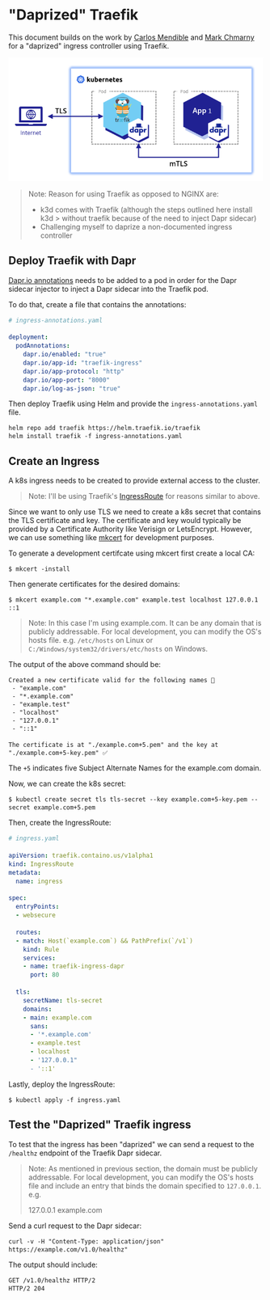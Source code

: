 # "Daprized" Traefik

This document builds on the work by [Carlos Mendible](https://carlos.mendible.com/2020/04/05/kubernetes-nginx-ingress-controller-with-dapr/) and [Mark Chmarny](https://github.com/mchmarny/dapr-demos/tree/master/daprized-ingress) for a "daprized" ingress controller using Traefik.

![](img/diagram.png)

> Note: Reason for using Traefik as opposed to NGINX are:
> - k3d comes with Traefik (although the steps outlined here install k3d > without traefik because of the need to inject Dapr sidecar)
> - Challenging myself to daprize a non-documented ingress controller

## Deploy Traefik with Dapr

[Dapr.io annotations](https://docs.dapr.io/operations/hosting/kubernetes/kubernetes-annotations/) needs to be added to a pod in order for the Dapr sidecar injector to inject a Dapr sidecar into the Traefik pod.

To do that, create a file that contains the annotations:
```yaml
# ingress-annotations.yaml

deployment:
  podAnnotations:
    dapr.io/enabled: "true"
    dapr.io/app-id: "traefik-ingress"
    dapr.io/app-protocol: "http"
    dapr.io/app-port: "8000"
    dapr.io/log-as-json: "true"
```

Then deploy Traefik using Helm and provide the `ingress-annotations.yaml` file.
```shell
helm repo add traefik https://helm.traefik.io/traefik
helm install traefik -f ingress-annotations.yaml
```

## Create an Ingress
A k8s ingress needs to be created to provide external access to the cluster.
> Note: I'll be using Traefik's [IngressRoute](https://doc.traefik.io/traefik/routing/providers/kubernetes-crd/) for reasons similar to above.

Since we want to only use TLS we need to create a k8s secret that contains the TLS certificate and key. The certificate and key would typically be provided by a Certificate Authority like Verisign or LetsEncrypt. However, we can use something like [mkcert](https://github.com/FiloSottile/mkcert) for development purposes.

To generate a development certifcate using mkcert first create a local CA:
```shell
$ mkcert -install
```
Then generate certificates for the desired domains:
```shell
$ mkcert example.com "*.example.com" example.test localhost 127.0.0.1 ::1
```
> Note: In this case I'm using example.com. It can be any domain that is publicly addressable. For local development, you can modify the OS's hosts file. e.g. `/etc/hosts` on Linux or `C:/Windows/system32/drivers/etc/hosts` on Windows.

The output of the above command should be:
```shell
Created a new certificate valid for the following names 📜
 - "example.com"
 - "*.example.com"
 - "example.test"
 - "localhost"
 - "127.0.0.1"
 - "::1"

The certificate is at "./example.com+5.pem" and the key at "./example.com+5-key.pem" ✅
```
The `+5` indicates five Subject Alternate Names for the example.com domain.

Now, we can create the k8s secret:
```shell
$ kubectl create secret tls tls-secret --key example.com+5-key.pem --secret example.com+5.pem
```

Then, create the IngressRoute:
```yaml
# ingress.yaml

apiVersion: traefik.containo.us/v1alpha1
kind: IngressRoute
metadata:
  name: ingress

spec:
  entryPoints:
  - websecure

  routes:
  - match: Host(`example.com`) && PathPrefix(`/v1`)
    kind: Rule
    services:
    - name: traefik-ingress-dapr
      port: 80

  tls:
    secretName: tls-secret
    domains:
    - main: example.com
      sans:
      - '*.example.com'
      - example.test
      - localhost
      - '127.0.0.1"
      - '::1'
```

Lastly, deploy the IngressRoute:
```shell
$ kubectl apply -f ingress.yaml
```

## Test the "Daprized" Traefik ingress
To test that the ingress has been "daprized" we can send a request to the `/healthz` endpoint of the Traefik Dapr sidecar.

> Note: As mentioned in previous section, the domain must be publicly addressable. For local development, you can modify the OS's hosts file and include an entry that binds the domain specified to `127.0.0.1`. e.g.
>
> 127.0.0.1 example.com

Send a curl request to the Dapr sidecar:
```shell
curl -v -H "Content-Type: application/json" https://example.com/v1.0/healthz"
```
The output should include:
```shell
GET /v1.0/healthz HTTP/2
HTTP/2 204
```